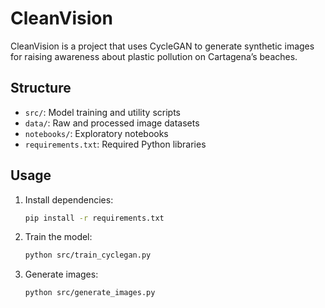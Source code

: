 # CleanVision

CleanVision is a project that uses CycleGAN to generate synthetic images for raising awareness about plastic pollution on Cartagena’s beaches.

## Structure

- `src/`: Model training and utility scripts
- `data/`: Raw and processed image datasets
- `notebooks/`: Exploratory notebooks
- `requirements.txt`: Required Python libraries

## Usage

1. Install dependencies:
   ```bash
   pip install -r requirements.txt
   ```

2. Train the model:
   ```bash
   python src/train_cyclegan.py
   ```

3. Generate images:
   ```bash
   python src/generate_images.py
   ```
